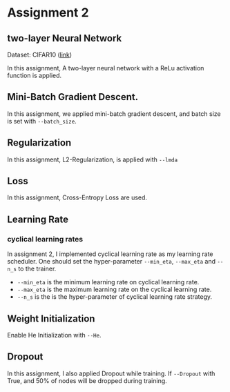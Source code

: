 # Assignment 2 
## two-layer Neural Network 

Dataset:  CIFAR10 ([link](https://www.cs.toronto.edu/~kriz/cifar.html))

In this assignment, A two-layer neural network with a ReLu activation function is applied. 



## Mini-Batch Gradient Descent.

In this assignment, we applied mini-batch gradient descent, and batch size is set with `--batch_size`.

## Regularization
In this assignment, L2-Regularization, is applied with `--lmda`

## Loss
In this assignment, Cross-Entropy Loss are used.


## Learning Rate

### cyclical learning rates

In assignment 2, I implemented cyclical learning rate as my learning rate scheduler. One should set the hyper-parameter `--min_eta`, `--max_eta` and `--n_s` to the trainer.
- `--min_eta` is the minimum learning rate on cyclical learning rate.
- `--max_eta` is the maximum learning rate on the cyclical learning rate.
- `--n_s` is the is the hyper-parameter of cyclical learning rate strategy.


## Weight Initialization

Enable He Initialization with `--He`.


## Dropout

In this assignment, I also applied Dropout while training. If `--Dropout` with True, and 50% of nodes will be dropped during training.